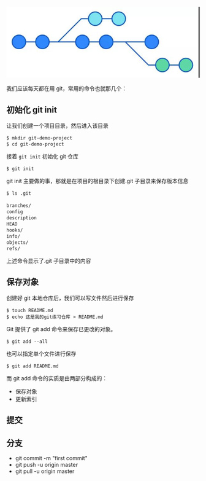 ![git](../image/git流.jpg)

我们应该每天都在用 git，常用的命令也就那几个：

## 初始化 git init

让我们创建一个项目目录，然后进入该目录

    $ mkdir git-demo-project
    $ cd git-demo-project

接着 `git init` 初始化 git 仓库

    $ git init

git init 主要做的事，那就是在项目的根目录下创建.git 子目录来保存版本信息

    $ ls .git

    branches/
    config
    description
    HEAD
    hooks/
    info/
    objects/
    refs/

上述命令显示了.git 子目录中的内容

## 保存对象

创建好 git 本地仓库后，我们可以写文件然后进行保存

    $ touch README.md
    $ echo 这是我的git练习仓库 > README.md

Git 提供了 git add 命令来保存已更改的对象。

    $ git add --all

也可以指定单个文件进行保存

    $ git add README.md

而 git add 命令的实质是由两部分构成的：

- 保存对象
- 更新索引

## 提交

## 分支

- git commit -m "first commit"
- git push -u origin master
- git pull -u origin master
